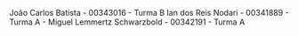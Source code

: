 João Carlos Batista - 00343016 - Turma B Ian dos Reis Nodari - 00341889 - Turma A - Miguel Lemmertz Schwarzbold - 00342191 - Turma A
